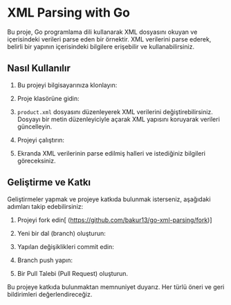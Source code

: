 # XML Parsing with Go

Bu proje, Go programlama dili kullanarak XML dosyasını okuyan ve içerisindeki verileri parse eden bir örnektir. XML verilerini parse ederek, belirli bir yapının içerisindeki bilgilere erişebilir ve kullanabilirsiniz.

## Nasıl Kullanılır

1. Bu projeyi bilgisayarınıza klonlayın:


2. Proje klasörüne gidin:


3. `product.xml` dosyasını düzenleyerek XML verilerini değiştirebilirsiniz. Dosyayı bir metin düzenleyiciyle açarak XML yapısını koruyarak verileri güncelleyin.

4. Projeyi çalıştırın:


5. Ekranda XML verilerinin parse edilmiş halleri ve istediğiniz bilgileri göreceksiniz.

## Geliştirme ve Katkı

Geliştirmeler yapmak ve projeye katkıda bulunmak isterseniz, aşağıdaki adımları takip edebilirsiniz:

1. Projeyi fork edin[ (https://github.com/bakur13/go-xml-parsing/fork)]
2. Yeni bir dal (branch) oluşturun:


3. Yapılan değişiklikleri commit edin:

4. Branch push yapın:


5. Bir Pull Talebi (Pull Request) oluşturun.

Bu projeye katkıda bulunmaktan memnuniyet duyarız. Her türlü öneri ve geri bildirimleri değerlendireceğiz.



